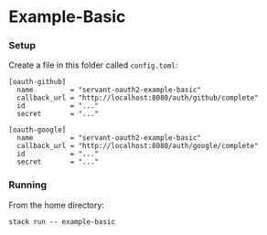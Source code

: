# Example-Basic

### Setup

Create a file in this folder called `config.toml`:

```
[oauth-github]
  name         = "servant-oauth2-example-basic"
  callback_url = "http://localhost:8080/auth/github/complete"
  id           = "..."
  secret       = "..."

[oauth-google]
  name         = "servant-oauth2-example-basic"
  callback_url = "http://localhost:8080/auth/google/complete"
  id           = "..."
  secret       = "..."
```

### Running

From the home directory:

```
stack run -- example-basic
```
